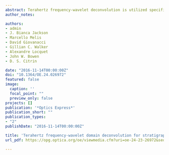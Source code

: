```yaml
---
abstract: Terahertz frequency-wavelet deconvolution is utilized specifically for the stratigraphic and subsurface investigation of art paintings with terahertz reflective imaging. In order to resolve the optically thin paint layers, a deconvolution technique is enhanced by the combination of frequency-domain filtering and stationary wavelet shrinkage, and applied to investigate a mid-20th century Italian oil painting on paperboard, After Fishing, by Ausonio Tanda. Based on the deconvolved terahertz data, the stratigraphy of the painting including the paint layers is reconstructed and subsurface features are clearly revealed, demonstrating that terahertz frequency-wavelet deconvolution can be an effective tool to characterize stratified systems with optically thin layers.
author_notes:

authors:
- admin
- J. Bianca Jackson
- Marcello Melis
- David Giovanacci
- Gillian C. Walker
- Alexandre Locquet
- John W. Bowen
- D. S. Citrin

date: "2016-11-14T00:00:00Z"
doi: "10.1364/OE.24.026972"
featured: false
image:
  caption: ''
  focal_point: ""
  preview_only: false
projects: []
publication: '*Optics Express*'
publication_short: ""
publication_types:
- "2"
publishDate: "2016-11-14T00:00:00Z"

title: 'Terahertz frequency-wavelet domain deconvolution for stratigraphic and subsurface investigation of art painting'
url_pdf: https://opg.optica.org/oe/viewmedia.cfm?uri=oe-24-23-26972&seq=0

---
```

